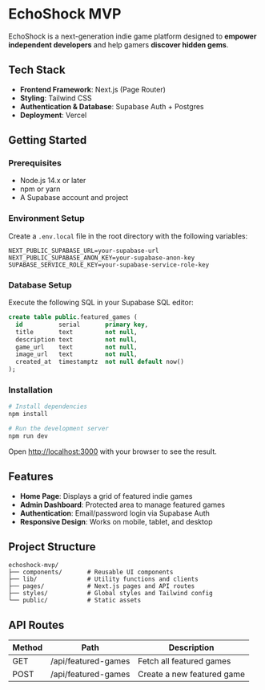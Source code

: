 # EchoShock MVP

EchoShock is a next-generation indie game platform designed to **empower independent developers** and help gamers **discover hidden gems**.

## Tech Stack

- **Frontend Framework**: Next.js (Page Router)
- **Styling**: Tailwind CSS
- **Authentication & Database**: Supabase Auth + Postgres
- **Deployment**: Vercel

## Getting Started

### Prerequisites

- Node.js 14.x or later
- npm or yarn
- A Supabase account and project

### Environment Setup

Create a `.env.local` file in the root directory with the following variables:

```
NEXT_PUBLIC_SUPABASE_URL=your-supabase-url
NEXT_PUBLIC_SUPABASE_ANON_KEY=your-supabase-anon-key
SUPABASE_SERVICE_ROLE_KEY=your-supabase-service-role-key
```

### Database Setup

Execute the following SQL in your Supabase SQL editor:

```sql
create table public.featured_games (
  id          serial       primary key,
  title       text         not null,
  description text         not null,
  game_url    text         not null,
  image_url   text         not null,
  created_at  timestamptz  not null default now()
);
```

### Installation

```bash
# Install dependencies
npm install

# Run the development server
npm run dev
```

Open [http://localhost:3000](http://localhost:3000) with your browser to see the result.

## Features

- **Home Page**: Displays a grid of featured indie games
- **Admin Dashboard**: Protected area to manage featured games
- **Authentication**: Email/password login via Supabase Auth
- **Responsive Design**: Works on mobile, tablet, and desktop

## Project Structure

```
echoshock-mvp/
├── components/       # Reusable UI components
├── lib/              # Utility functions and clients
├── pages/            # Next.js pages and API routes
├── styles/           # Global styles and Tailwind config
└── public/           # Static assets
```

## API Routes

| Method | Path | Description |
|--------|------|-------------|
| GET | /api/featured-games | Fetch all featured games |
| POST | /api/featured-games | Create a new featured game |
